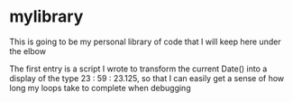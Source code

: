 # mylibrary
This is going to be my personal library of code that I will keep here under the elbow

The first entry is a script I wrote to transform the current Date() into a display of the type 23 : 59 : 23.125, so that I can easily get a sense of how long my loops take to complete when debugging
